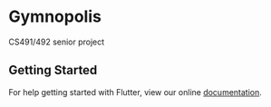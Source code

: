 # Gymnopolis

CS491&#x2F;492 senior project

## Getting Started

For help getting started with Flutter, view our online
[documentation](https://flutter.io/).
